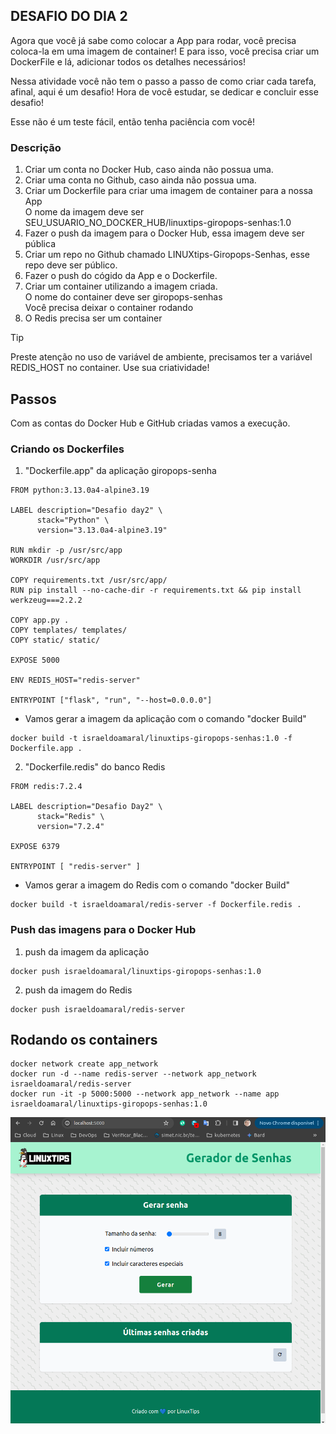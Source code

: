 ## DESAFIO DO DIA 2

Agora que você já sabe como colocar a App para rodar, você precisa coloca-la em uma imagem de container! E para isso, você precisa criar um DockerFile e lá, adicionar todos os detalhes necessários!

Nessa atividade você não tem o passo a passo de como criar cada tarefa, afinal, aqui é um desafio! Hora de você estudar, se dedicar e concluir esse desafio!

Esse não é um teste fácil, então tenha paciência com você!

### Descrição

1. Criar um conta no Docker Hub, caso ainda não possua uma.  
2. Criar uma conta no Github, caso ainda não possua uma.  
3. Criar um Dockerfile para criar uma imagem de container para a nossa App  
        O nome da imagem deve ser SEU_USUARIO_NO_DOCKER_HUB/linuxtips-giropops-senhas:1.0  
4. Fazer o push da imagem para o Docker Hub, essa imagem deve ser pública  
5. Criar um repo no Github chamado LINUXtips-Giropops-Senhas, esse repo deve ser público.  
6. Fazer o push do cógido da App e o Dockerfile.
7. Criar um container utilizando a imagem criada.  
    O nome do container deve ser giropops-senhas  
    Você precisa deixar o container rodando  
8.  O Redis precisa ser um container  

> [!TIP]  
Preste atenção no uso de variável de ambiente, precisamos ter a variável REDIS_HOST no container. Use sua criatividade!

## Passos

Com as contas do Docker Hub e GitHub criadas vamos a execução.

### Criando os Dockerfiles

1. "Dockerfile.app" da aplicação giropops-senha
```
FROM python:3.13.0a4-alpine3.19

LABEL description="Desafio day2" \
      stack="Python" \
      version="3.13.0a4-alpine3.19"

RUN mkdir -p /usr/src/app
WORKDIR /usr/src/app

COPY requirements.txt /usr/src/app/
RUN pip install --no-cache-dir -r requirements.txt && pip install werkzeug===2.2.2

COPY app.py .
COPY templates/ templates/
COPY static/ static/

EXPOSE 5000

ENV REDIS_HOST="redis-server"

ENTRYPOINT ["flask", "run", "--host=0.0.0.0"]
```  
- Vamos gerar a imagem da aplicação com o comando "docker Build"  

```
docker build -t israeldoamaral/linuxtips-giropops-senhas:1.0 -f Dockerfile.app .
```

2. "Dockerfile.redis" do banco Redis

```
FROM redis:7.2.4

LABEL description="Desafio Day2" \
      stack="Redis" \
      version="7.2.4"

EXPOSE 6379

ENTRYPOINT [ "redis-server" ]
```

- Vamos gerar a imagem do Redis com o comando "docker Build"  
```
docker build -t israeldoamaral/redis-server -f Dockerfile.redis .
```  

### Push das imagens para o Docker Hub  

1. push da imagem da aplicação  

```
docker push israeldoamaral/linuxtips-giropops-senhas:1.0
```  

2. push da imagem do Redis  

```
docker push israeldoamaral/redis-server
```  

## Rodando os containers  

```
docker network create app_network  
docker run -d --name redis-server --network app_network israeldoamaral/redis-server  
docker run -it -p 5000:5000 --network app_network --name app israeldoamaral/linuxtips-giropops-senhas:1.0
```

![print1](./prints/1.png)